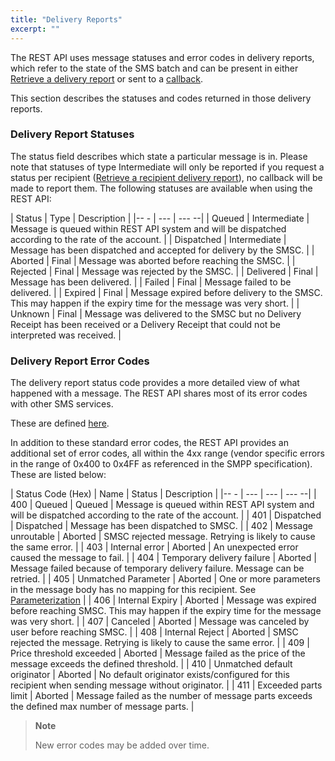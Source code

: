 ```yaml
---
title: "Delivery Reports"
excerpt: ""
---
```

The REST API uses message statuses and error codes in delivery reports, which refer to the state of the SMS batch and can be present in either [Retrieve a delivery report](doc:batches-endpoint#section-retrieve-a-delivery-report) or sent to a [callback](doc:sms-rest-callback).

This section describes the statuses and codes returned in those delivery reports.

### Delivery Report Statuses

The status field describes which state a particular message is in. Please note that statuses of type Intermediate will only be reported if you request a status per recipient ([Retrieve a recipient delivery report](doc:batches-endpoint#section-retrieve-a-recipient-delivery-report)), no callback will be made to report them. The following statuses are available when using the REST API:

| Status     | Type         | Description                                                                                                                                   |
|-- -        | ---          | ---                                                                                                                                         --|
| Queued     | Intermediate | Message is queued within REST API system and will be dispatched according to the rate of the account.                                         |
| Dispatched | Intermediate | Message has been dispatched and accepted for delivery by the SMSC.                                                                            |
| Aborted    | Final        | Message was aborted before reaching the SMSC.                                                                                                 |
| Rejected   | Final        | Message was rejected by the SMSC.                                                                                                             |
| Delivered  | Final        | Message has been delivered.                                                                                                                   |
| Failed     | Final        | Message failed to be delivered.                                                                                                               |
| Expired    | Final        | Message expired before delivery to the SMSC. This may happen if the expiry time for the message was very short.                               |
| Unknown    | Final        | Message was delivered to the SMSC but no Delivery Receipt has been received or a Delivery Receipt that could not be interpreted was received. |

### Delivery Report Error Codes

The delivery report status code provides a more detailed view of what happened with a message. The REST API shares most of its error codes with other SMS services.

These are defined [here](doc:cloud-smpp#section-error-codes).

In addition to these standard error codes, the REST API provides an additional set of error codes, all within the 4xx range (vendor specific errors in the range of 0x400 to 0x4FF as referenced in the SMPP specification). These are listed below:

| Status Code (Hex) | Name                         | Status     | Description                                                                                                                |
|-- -               | ---                          | ---        | ---                                                                                                                      --|
| 400               | Queued                       | Queued     | Message is queued within REST API system and will be dispatched according to the rate of the account.                      |
| 401               | Dispatched                   | Dispatched | Message has been dispatched to SMSC.                                                                                       |
| 402               | Message unroutable           | Aborted    | SMSC rejected message. Retrying is likely to cause the same error.                                                         |
| 403               | Internal error               | Aborted    | An unexpected error caused the message to fail.                                                                            |
| 404               | Temporary delivery failure   | Aborted    | Message failed because of temporary delivery failure. Message can be retried.                                              |
| 405               | Unmatched Parameter          | Aborted    | One or more parameters in the message body has no mapping for this recipient. See [Parameterization](doc:parameterization) |
| 406               | Internal Expiry              | Aborted    | Message was expired before reaching SMSC. This may happen if the expiry time for the message was very short.               |
| 407               | Canceled                     | Aborted    | Message was canceled by user before reaching SMSC.                                                                         |
| 408               | Internal Reject              | Aborted    | SMSC rejected the message. Retrying is likely to cause the same error.                                                     |
| 409               | Price threshold exceeded     | Aborted    | Message failed as the price of the message exceeds the defined threshold.                                                  |
| 410               | Unmatched default originator | Aborted    | No default originator exists/configured for this recipient when sending message without originator.                        |
| 411               | Exceeded parts limit         | Aborted    | Message failed as the number of message parts exceeds the defined max number of message parts.                             |

> **Note**    
>
> New error codes may be added over time.
